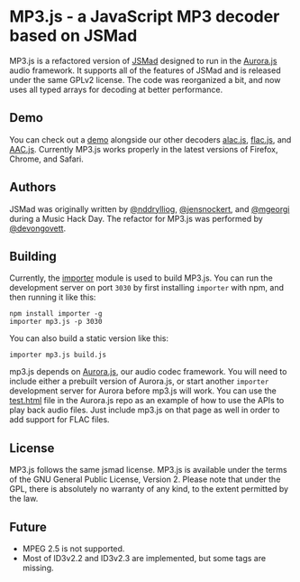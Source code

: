 MP3.js - a JavaScript MP3 decoder based on JSMad
================================================

MP3.js is a refactored version of [JSMad](https://github.com/ofmlabs/jsmad) designed to run in the 
[Aurora.js](https://github.com/audiocogs/aurora.js) audio framework.  It supports all of the
features of JSMad and is released under the same GPLv2 license.  The code was reorganized a bit, and now
uses all typed arrays for decoding at better performance.

## Demo

You can check out a [demo](http://audiocogs.org/codecs/mp3/) alongside our other decoders 
[alac.js](http://github.com/audiocogs/alac.js), [flac.js](http://github.com/devongovett/flac.js), and [AAC.js](http://github.com/audiocogs/aac.js).  Currently MP3.js
works properly in the latest versions of Firefox, Chrome, and Safari.

## Authors

JSMad was originally written by [@nddrylliog](https://twitter.com/nddrylliog), 
[@jensnockert](https://twitter.com/jensnockert), and [@mgeorgi](https://twitter.com/mgeorgi) during a Music Hack Day. The 
refactor for MP3.js was performed by [@devongovett](https://twitter.com/devongovett).

## Building
    
Currently, the [importer](https://github.com/devongovett/importer) module is used to build MP3.js.  You can run
the development server on port `3030` by first installing `importer` with npm, and then running it like this:

    npm install importer -g
    importer mp3.js -p 3030
    
You can also build a static version like this:

    importer mp3.js build.js

mp3.js depends on [Aurora.js](https://github.com/audiocogs/aurora.js), our audio codec framework.  You will need
to include either a prebuilt version of Aurora.js, or start another `importer` development server for Aurora before
mp3.js will work.  You can use the [test.html](https://github.com/audiocogs/aurora.js/blob/master/src/test.html) file
in the Aurora.js repo as an example of how to use the APIs to play back audio files.  Just include mp3.js on that 
page as well in order to add support for FLAC files.

## License

MP3.js follows the same jsmad license. MP3.js is available under the terms of the GNU General Public License, 
Version 2. Please note that under the GPL, there is absolutely no warranty of any kind, to the extent permitted by the law.

## Future

- MPEG 2.5 is not supported.
- Most of ID3v2.2 and ID3v2.3 are implemented, but some tags are missing.